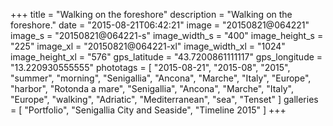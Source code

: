+++
title = "Walking on the foreshore"
description = "Walking on the foreshore."
date = "2015-08-21T06:42:21"
image = "20150821@064221"
image_s = "20150821@064221-s"
image_width_s = "400"
image_height_s = "225"
image_xl = "20150821@064221-xl"
image_width_xl = "1024"
image_height_xl = "576"
gps_latitude = "43.7200861111117"
gps_longitude = "13.220930555555"
phototags = [ "2015-08-21", "2015-08", "2015", "summer", "morning", "Senigallia", "Ancona", "Marche", "Italy", "Europe", "harbor", "Rotonda a mare", "Senigallia", "Ancona", "Marche", "Italy", "Europe", "walking", "Adriatic", "Mediterranean", "sea", "Tenset" ]
galleries = [ "Portfolio", "Senigallia City and Seaside", "Timeline 2015" ]
+++
